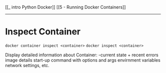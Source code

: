 [[_ intro Python Docker]]
[[5 - Running Docker Containers]]

----
# Inspect Container
`docker container inspect <container>`
`docker inspect <container>`

Display detailed information about Container:
-current state + recent errors
image details
start-up command with options and args
envirnment variables
network settings, etc.



